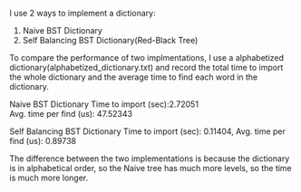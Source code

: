 I use 2 ways to implement a dictionary:
1. Naive BST Dictionary
2. Self Balancing BST Dictionary(Red-Black Tree)

To compare the performance of two implmentations, I use a alphabetized dictionary(alphabetized_dictionary.txt) and record the total time to import the whole dictionary and the average time to find each word in the dictionary. 

Naive BST Dictionary
Time to import (sec):2.72051  
Avg. time per find (us): 47.52343

Self Balancing BST Dictionary
Time to import (sec): 0.11404,
Avg. time per find (us): 0.89738
 
The difference between the two implementations is because the dictionary is in alphabetical order, so the Naive tree has much more levels, so the time is much more longer.

